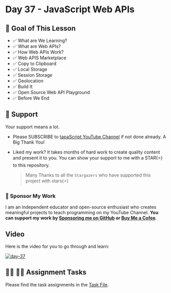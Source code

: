 # Day 37 - JavaScript Web APIs

## **🎯 Goal of This Lesson**

- ✅ What are We Learning?
- ✅ What are Web APIs?
- ✅ How Web APIs Work?
- ✅ Web APIS Marketplace
- ✅ Copy to Clipboard
- ✅ Local Storage
- ✅ Session Storage
- ✅ Geolocation
- ✅ Build It
- ✅ Open Source Web API Playground
- ✅ Before We End

## 🫶 Support

Your support means a lot.

- Please SUBSCRIBE to [tapaScript YouTube Channel](https://youtube.com/tapasadhikary) if not done already. A Big Thank You!
- Liked my work? It takes months of hard work to create quality content and present it to you. You can show your support to me with a STAR(⭐) to this repository.

    > Many Thanks to all the `Stargazers` who have supported this project with stars(⭐)

### 🤝 Sponsor My Work

I am an independent educator and open-source enthusiast who creates meaningful projects to teach programming on my YouTube Channel. **You can support my work by [Sponsoring me on GitHub](https://github.com/sponsors/atapas) or [Buy Me a Cofee](https://buymeacoffee.com/tapasadhikary)**.

## Video

Here is the video for you to go through and learn:

[![day-37](./banner.png)](https://youtu.be/Ffpd8RkEXlY "Video")

## **👩‍💻 🧑‍💻 Assignment Tasks**

Please find the task assignments in the [Task File](./task.md).